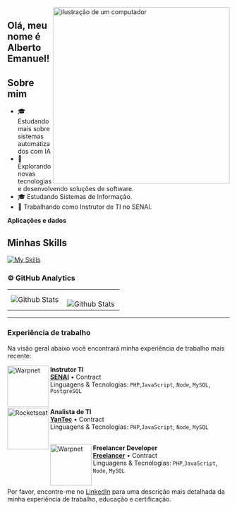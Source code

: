 <img src="https://pngimg.com/uploads/darth_vader/darth_vader_PNG26.png" alt="ilustração de um computador" min-width="400px" max-width="400px" width="400px" align="right">

## Olá, meu nome é Alberto Emanuel!

## Sobre mim

- 🎓 Estudando mais sobre sistemas automatizados com IA
- 🤔 Explorando novas tecnologias e desenvolvendo soluções de software.
- 🎓 Estudando Sistemas de Informação.
- 💼 Trabalhando como Instrutor de TI no SENAI.



**Aplicações e dados**


## Minhas Skills
[![My Skills](https://skillicons.dev/icons?i=html,css,js,php,nodejs,mysql,postgres,py,linux,kali)](https://skillicons.dev)


### ⚙️ GitHub Analytics

<table>
    </td>
    <td>
      <img
        align="left"
        src="https://github-readme-stats.vercel.app/api/top-langs/?username=albertoemanuldev&theme=dark&hide_border=false&include_all_commits=true&count_private=true&layout=compact"
        alt="Github Stats"
      />
    </td>
    <td>
      <br />
      <img
        align="left"
        src="https://github-readme-streak-stats.herokuapp.com/?user=albertoemanuldev&theme=dark&hide_border=false"
        alt="Github Stats"
      />
    </td>
  </tr>
</table>

--- 


### Experiência de trabalho

Na visão geral abaixo você encontrará minha experiência de trabalho mais recente:

[<img align="left" height="94px" width="94px" alt="Warpnet" src="https://al.senai.br/wp-content/themes/portal_sesisenai/assets/img/senai.svg"/>](https://al.senai.br/)

**Instrutor TI** \
[**SENAI**](https://al.senai.br/) • Contract \
Linguagens & Tecnologias: `PHP`,`JavaScript`, `Node`, `MySQL`, `PostgreSQL`\
<br/>



[<img align="left" height="94px" width="94px" alt="Rocketseat" src="https://yantec.com.br/assets/images/logo-1.svg"/>](https://yantec.com.br/)

**Analista de TI** \
[**YanTec**](https://yantec.com.br/) • Contract \
Linguagens & Tecnologias: `PHP`,`JavaScript`, `Node`, `MySQL`\
<br/>

[<img align="left" height="94px" width="94px" alt="Warpnet" src="https://www.php.net/images/logos/new-php-logo.png"/>](https://www.php.net/)

**Freelancer Developer** \
[**Freelancer**](https://www.linkedin.com/in/alberto-emanuel-164bbb238/) • Contract \
Linguagens & Tecnologias: `PHP`,`JavaScript`, `Node`, `MySQL`\
<br/>


Por favor, encontre-me no [LinkedIn](https://www.linkedin.com/in/alberto-emanuel-164bbb238/) para uma descrição mais detalhada da minha experiência de trabalho, educação e certificação.
